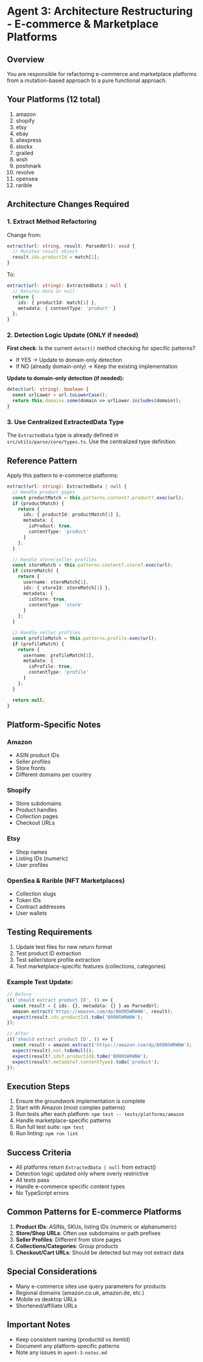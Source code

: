 # Agent 3: Architecture Restructuring - E-commerce & Marketplace Platforms

## Overview
You are responsible for refactoring e-commerce and marketplace platforms from a mutation-based approach to a pure functional approach.

## Your Platforms (12 total)
1. amazon
2. shopify
3. etsy
4. ebay
5. aliexpress
6. stockx
7. grailed
8. wish
9. poshmark
10. revolve
11. opensea
12. rarible

## Architecture Changes Required

### 1. Extract Method Refactoring
Change from:
```typescript
extract(url: string, result: ParsedUrl): void {
  // Mutates result object
  result.ids.productId = match[1];
}
```

To:
```typescript
extract(url: string): ExtractedData | null {
  // Returns data or null
  return {
    ids: { productId: match[1] },
    metadata: { contentType: 'product' }
  };
}
```

### 2. Detection Logic Update (ONLY if needed)
**First check**: Is the current `detect()` method checking for specific patterns?
- If YES → Update to domain-only detection
- If NO (already domain-only) → Keep the existing implementation

**Update to domain-only detection (if needed):**
```typescript
detect(url: string): boolean {
  const urlLower = url.toLowerCase();
  return this.domains.some(domain => urlLower.includes(domain));
}
```

### 3. Use Centralized ExtractedData Type
The `ExtractedData` type is already defined in `src/utils/parse/core/types.ts`. Use the centralized type definition.

## Reference Pattern

Apply this pattern to e-commerce platforms:
```typescript
extract(url: string): ExtractedData | null {
  // Handle product pages
  const productMatch = this.patterns.content?.product?.exec(url);
  if (productMatch) {
    return {
      ids: { productId: productMatch[1] },
      metadata: {
        isProduct: true,
        contentType: 'product'
      }
    };
  }

  // Handle store/seller profiles
  const storeMatch = this.patterns.content?.store?.exec(url);
  if (storeMatch) {
    return {
      username: storeMatch[1],
      ids: { storeId: storeMatch[1] },
      metadata: {
        isStore: true,
        contentType: 'store'
      }
    };
  }

  // Handle seller profiles
  const profileMatch = this.patterns.profile.exec(url);
  if (profileMatch) {
    return {
      username: profileMatch[1],
      metadata: {
        isProfile: true,
        contentType: 'profile'
      }
    };
  }

  return null;
}
```

## Platform-Specific Notes

### Amazon
- ASIN product IDs
- Seller profiles
- Store fronts
- Different domains per country

### Shopify
- Store subdomains
- Product handles
- Collection pages
- Checkout URLs

### Etsy
- Shop names
- Listing IDs (numeric)
- User profiles

### OpenSea & Rarible (NFT Marketplaces)
- Collection slugs
- Token IDs
- Contract addresses
- User wallets

## Testing Requirements

1. Update test files for new return format
2. Test product ID extraction
3. Test seller/store profile extraction
4. Test marketplace-specific features (collections, categories)

### Example Test Update:
```typescript
// Before
it('should extract product ID', () => {
  const result = { ids: {}, metadata: {} } as ParsedUrl;
  amazon.extract('https://amazon.com/dp/B08N5WRWNW', result);
  expect(result.ids.productId).toBe('B08N5WRWNW');
});

// After
it('should extract product ID', () => {
  const result = amazon.extract('https://amazon.com/dp/B08N5WRWNW');
  expect(result).not.toBeNull();
  expect(result?.ids?.productId).toBe('B08N5WRWNW');
  expect(result?.metadata?.contentType).toBe('product');
});
```

## Execution Steps

1. Ensure the groundwork implementation is complete
2. Start with Amazon (most complex patterns)
3. Run tests after each platform: `npm test -- tests/platforms/amazon`
4. Handle marketplace-specific patterns
5. Run full test suite: `npm test`
6. Run linting: `npm run lint`

## Success Criteria

- All platforms return `ExtractedData | null` from extract()
- Detection logic updated only where overly restrictive
- All tests pass
- Handle e-commerce specific content types
- No TypeScript errors

## Common Patterns for E-commerce Platforms

1. **Product IDs**: ASINs, SKUs, listing IDs (numeric or alphanumeric)
2. **Store/Shop URLs**: Often use subdomains or path prefixes
3. **Seller Profiles**: Different from store pages
4. **Collections/Categories**: Group products
5. **Checkout/Cart URLs**: Should be detected but may not extract data

## Special Considerations

- Many e-commerce sites use query parameters for products
- Regional domains (amazon.co.uk, amazon.de, etc.)
- Mobile vs desktop URLs
- Shortened/affiliate URLs

## Important Notes

- Keep consistent naming (productId vs itemId)
- Document any platform-specific patterns
- Note any issues in `agent-3-notes.md`